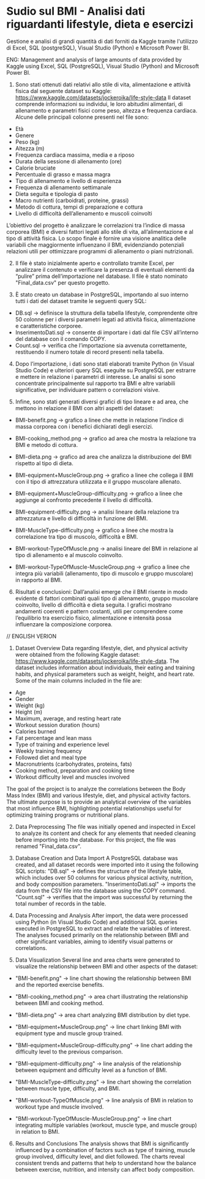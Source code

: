 # Sudio sul BMI - Analisi dati riguardanti lifestyle, dieta e esercizi 
Gestione e analisi di grandi quantità di dati forniti da Kaggle tramite l'utilizzo di Excel, SQL (postgreSQL), Visual Studio (Python) e Microsoft Power BI.

ENG: Management and analysis of large amounts of data provided by Kaggle using Excel, SQL (PostgreSQL), Visual Studio (Python) and Microsoft Power BI.

1) Sono stati ottenuti dati relativi allo stile di vita, alimentazione e attività fisica dal seguente dataset su Kaggle: https://www.kaggle.com/datasets/jockeroika/life-style-data
Il dataset comprende informazioni su individui, le loro abitudini alimentari, di allenamento e parametri fisici come peso, altezza e frequenza cardiaca.
Alcune delle principali colonne presenti nel file sono:

- Età
- Genere
- Peso (kg)
- Altezza (m)
- Frequenza cardiaca massima, media e a riposo
- Durata della sessione di allenamento (ore)
- Calorie bruciate
- Percentuale di grasso e massa magra
- Tipo di allenamento e livello di esperienza
- Frequenza di allenamento settimanale
- Dieta seguita e tipologia di pasto
- Macro nutrienti (carboidrati, proteine, grassi)
- Metodo di cottura, tempi di preparazione e cottura
- Livello di difficoltà dell’allenamento e muscoli coinvolti

L’obiettivo del progetto è analizzare le correlazioni tra l’indice di massa corporea (BMI) e diversi fattori legati allo stile di vita, all’alimentazione e al tipo di attività fisica.
Lo scopo finale è fornire una visione analitica delle variabili che maggiormente influenzano il BMI, evidenziando potenziali relazioni utili per ottimizzare programmi di allenamento o piani nutrizionali.

2) Il file è stato inizialmente aperto e controllato tramite Excel, per analizzare il contenuto e verificare la presenza di eventuali elementi da “pulire” prima dell’importazione nel database.
Il file è stato nominato "Final_data.csv" per questo progetto.

3) È stato creato un database in PostgreSQL, importando al suo interno tutti i dati del dataset tramite le seguenti query SQL:
- DB.sql → definisce la struttura della tabella lifestyle, comprendente oltre 50 colonne per i diversi parametri legati ad attività fisica, alimentazione e caratteristiche corporee.
- InserimentoDati.sql → consente di importare i dati dal file CSV all’interno del database con il comando COPY.
- Count.sql → verifica che l’importazione sia avvenuta correttamente, restituendo il numero totale di record presenti nella tabella.

4) Dopo l’importazione, i dati sono stati elaborati tramite Python (in Visual Studio Code) e ulteriori query SQL eseguite su PostgreSQL per estrarre e mettere in relazione i parametri di interesse.
Le analisi si sono concentrate principalmente sul rapporto tra BMI e altre variabili significative, per individuare pattern o correlazioni visive.

5) Infine, sono stati generati diversi grafici di tipo lineare e ad area, che mettono in relazione il BMI con altri aspetti del dataset:

- BMI-benefit.png → grafico a linee che mette in relazione l’indice di massa corporea con i benefici dichiarati degli esercizi.

- BMI-cooking_method.png → grafico ad area che mostra la relazione tra BMI e metodo di cottura.

- BMI-dieta.png → grafico ad area che analizza la distribuzione del BMI rispetto al tipo di dieta.

- BMI-equipment+MuscleGroup.png → grafico a linee che collega il BMI con il tipo di attrezzatura utilizzata e il gruppo muscolare allenato.

- BMI-equipment+MuscleGroup-difficulty.png → grafico a linee che aggiunge al confronto precedente il livello di difficoltà.

- BMI-equipment-difficulty.png → analisi lineare della relazione tra attrezzatura e livello di difficoltà in funzione del BMI.

- BMI-MuscleType-difficulty.png → grafico a linee che mostra la correlazione tra tipo di muscolo, difficoltà e BMI.

- BMI-workout-TypeOfMuscle.png → analisi lineare del BMI in relazione al tipo di allenamento e al muscolo coinvolto.

- BMI-workout-TypeOfMuscle-MuscleGroup.png → grafico a linee che integra più variabili (allenamento, tipo di muscolo e gruppo muscolare) in rapporto al BMI.

6) Risultati e conclusioni:
Dall’analisi emerge che il BMI risente in modo evidente di fattori combinati quali tipo di allenamento, gruppo muscolare coinvolto, livello di difficoltà e dieta seguita.
I grafici mostrano andamenti coerenti e pattern costanti, utili per comprendere come l’equilibrio tra esercizio fisico, alimentazione e intensità possa influenzare la composizione corporea.


// ENGLISH VERION

1) Dataset Overview
Data regarding lifestyle, diet, and physical activity were obtained from the following Kaggle dataset: https://www.kaggle.com/datasets/jockeroika/life-style-data.
The dataset includes information about individuals, their eating and training habits, and physical parameters such as weight, height, and heart rate.
Some of the main columns included in the file are:

- Age
- Gender
- Weight (kg)
- Height (m)
- Maximum, average, and resting heart rate
- Workout session duration (hours)
- Calories burned
- Fat percentage and lean mass
- Type of training and experience level
- Weekly training frequency
- Followed diet and meal type
- Macronutrients (carbohydrates, proteins, fats)
- Cooking method, preparation and cooking time
- Workout difficulty level and muscles involved

The goal of the project is to analyze the correlations between the Body Mass Index (BMI) and various lifestyle, diet, and physical activity factors.
The ultimate purpose is to provide an analytical overview of the variables that most influence BMI, highlighting potential relationships useful for optimizing training programs or nutritional plans.

2) Data Preprocessing
The file was initially opened and inspected in Excel to analyze its content and check for any elements that needed cleaning before importing into the database.
For this project, the file was renamed "Final_data.csv".

3) Database Creation and Data Import
A PostgreSQL database was created, and all dataset records were imported into it using the following SQL scripts:
"DB.sql" → defines the structure of the lifestyle table, which includes over 50 columns for various physical activity, nutrition, and body composition parameters.
"InserimentoDati.sql" → imports the data from the CSV file into the database using the COPY command.
"Count.sql" → verifies that the import was successful by returning the total number of records in the table.

4) Data Processing and Analysis
After import, the data were processed using Python (in Visual Studio Code) and additional SQL queries executed in PostgreSQL to extract and relate the variables of interest.
The analyses focused primarily on the relationship between BMI and other significant variables, aiming to identify visual patterns or correlations.

5) Data Visualization
Several line and area charts were generated to visualize the relationship between BMI and other aspects of the dataset:

- "BMI-benefit.png" → line chart showing the relationship between BMI and the reported exercise benefits.

- "BMI-cooking_method.png" → area chart illustrating the relationship between BMI and cooking method.

- "BMI-dieta.png" → area chart analyzing BMI distribution by diet type.

- "BMI-equipment+MuscleGroup.png" → line chart linking BMI with equipment type and muscle group trained.

- "BMI-equipment+MuscleGroup-difficulty.png" → line chart adding the difficulty level to the previous comparison.

- "BMI-equipment-difficulty.png" → line analysis of the relationship between equipment and difficulty level as a function of BMI.

- "BMI-MuscleType-difficulty.png" → line chart showing the correlation between muscle type, difficulty, and BMI.

- "BMI-workout-TypeOfMuscle.png" → line analysis of BMI in relation to workout type and muscle involved.

- "BMI-workout-TypeOfMuscle-MuscleGroup.png" → line chart integrating multiple variables (workout, muscle type, and muscle group) in relation to BMI.

6) Results and Conclusions
The analysis shows that BMI is significantly influenced by a combination of factors such as type of training, muscle group involved, difficulty level, and diet followed.
The charts reveal consistent trends and patterns that help to understand how the balance between exercise, nutrition, and intensity can affect body composition.
